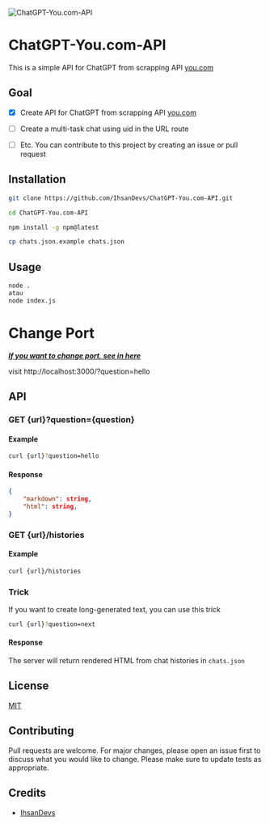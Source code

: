 ![ChatGPT-You.com-API](https://socialify.git.ci/IhsanDevs/ChatGPT-You.com-API/image?description=1&descriptionEditable=ChatGPT%20API%20from%20scrapping%20API%20You.com&font=Source%20Code%20Pro&forks=1&issues=1&language=1&name=1&owner=1&pattern=Circuit%20Board&pulls=1&stargazers=1&theme=Light)

# ChatGPT-You.com-API

This is a simple API for ChatGPT from scrapping API [you.com](https://you.com)

## Goal

- [x] Create API for ChatGPT from scrapping API [you.com](https://you.com)

- [ ] Create a multi-task chat using uid in the URL route

- [ ] Etc. You can contribute to this project by creating an issue or pull request

## Installation

```bash
git clone https://github.com/IhsanDevs/ChatGPT-You.com-API.git
```

```bash
cd ChatGPT-You.com-API
```

```bash
npm install -g npm@latest
```

```bash
cp chats.json.example chats.json
```

## Usage

```bash
node .
atau
node index.js
```

# Change Port

***[If you want to change port, see in here](https://s.id/1tOWy)***

visit http://localhost:3000/?question=hello

## API

### GET {url}?question={question}

#### Example

```bash
curl {url}?question=hello
```

#### Response

```json
{
    "markdown": string,
    "html": string,
}
```

### GET {url}/histories

#### Example

```bash
curl {url}/histories
```

### Trick

If you want to create long-generated text, you can use this trick

```bash
curl {url}?question=next
```

#### Response

The server will return rendered HTML from chat histories in `chats.json`

## License

[MIT](https://choosealicense.com/licenses/mit/)

## Contributing

Pull requests are welcome. For major changes, please open an issue first to discuss what you would like to change. Please make sure to update tests as appropriate.

## Credits

- [IhsanDevs](https://github.com/IhsanDevs)

